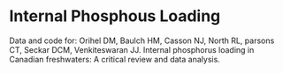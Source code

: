 # Internal Phosphous Loading

Data and code for: Orihel DM, Baulch HM, Casson NJ, North RL, parsons CT, Seckar DCM, Venkiteswaran JJ. Internal phosphorus loading in Canadian freshwaters: A critical review and data analysis.
